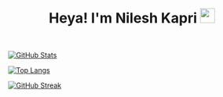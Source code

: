 <h1 align="center">Heya! I'm Nilesh Kapri <img src= "https://media.tenor.com/images/2adfe94e69139f3e22623b61d375a7a7/tenor.gif" width= "30" height= "30"></h1>

<br>

[![GitHub Stats](https://github-readme-stats.vercel.app/api?username=itspatkar&show_icons=true&theme=merko)](https://github.com/itspatkar/)

[![Top Langs](https://github-readme-stats.vercel.app/api/top-langs/?username=itspatkar&show_icons=true&theme=merko&layout=compact)](https://github.com/ItsKapri)

[![GitHub Streak](https://github-readme-streak-stats.herokuapp.com?user=ItsKapri&theme=merko&date_format=M%20j%5B%2C%20Y%5D)](https://git.io/streak-stats)

